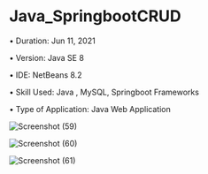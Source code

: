 # Java_SpringbootCRUD

• Duration: Jun 11, 2021

• Version: Java SE 8

• IDE: NetBeans 8.2

• Skill Used: Java , MySQL, Springboot Frameworks

• Type of Application: Java Web Application

![Screenshot (59)](https://user-images.githubusercontent.com/55613764/121679484-f23a5800-caea-11eb-9208-36f731e0f1fd.png)

![Screenshot (60)](https://user-images.githubusercontent.com/55613764/121679491-f5cddf00-caea-11eb-90db-ce2de88366a9.png)

![Screenshot (61)](https://user-images.githubusercontent.com/55613764/121679506-f9f9fc80-caea-11eb-9e5f-0f1be5b5a58d.png)

